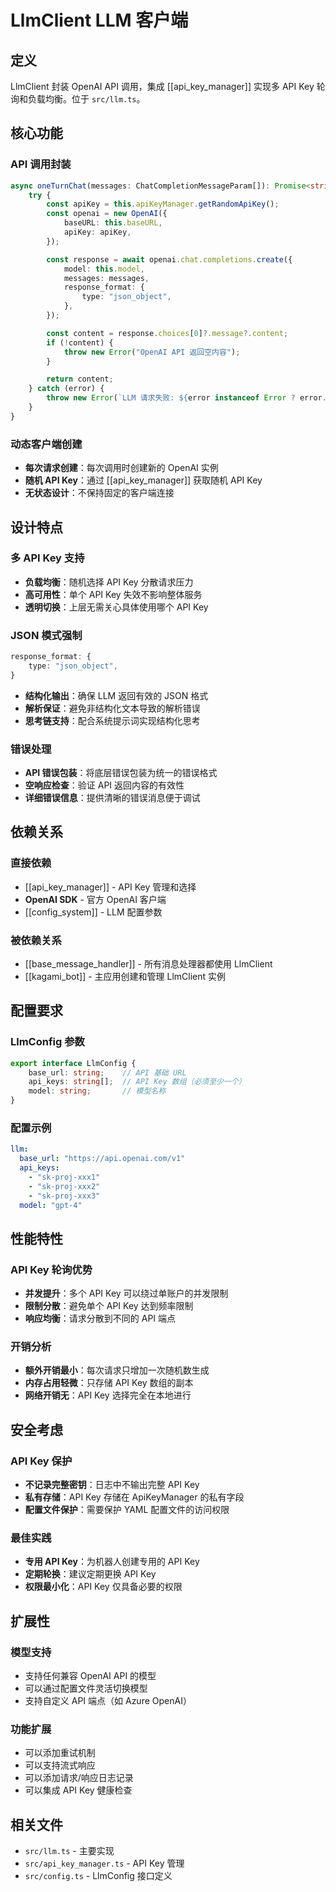 # LlmClient LLM 客户端

## 定义

LlmClient 封装 OpenAI API 调用，集成 [[api_key_manager]] 实现多 API Key 轮询和负载均衡。位于 `src/llm.ts`。

## 核心功能

### API 调用封装
```typescript
async oneTurnChat(messages: ChatCompletionMessageParam[]): Promise<string> {
    try {
        const apiKey = this.apiKeyManager.getRandomApiKey();
        const openai = new OpenAI({
            baseURL: this.baseURL,
            apiKey: apiKey,
        });

        const response = await openai.chat.completions.create({
            model: this.model,
            messages: messages,
            response_format: {
                type: "json_object",
            },
        });

        const content = response.choices[0]?.message?.content;
        if (!content) {
            throw new Error("OpenAI API 返回空内容");
        }

        return content;
    } catch (error) {
        throw new Error(`LLM 请求失败: ${error instanceof Error ? error.message : String(error)}`);
    }
}
```

### 动态客户端创建
- **每次请求创建**：每次调用时创建新的 OpenAI 实例
- **随机 API Key**：通过 [[api_key_manager]] 获取随机 API Key
- **无状态设计**：不保持固定的客户端连接

## 设计特点

### 多 API Key 支持
- **负载均衡**：随机选择 API Key 分散请求压力
- **高可用性**：单个 API Key 失效不影响整体服务
- **透明切换**：上层无需关心具体使用哪个 API Key

### JSON 模式强制
```typescript
response_format: {
    type: "json_object",
}
```
- **结构化输出**：确保 LLM 返回有效的 JSON 格式
- **解析保证**：避免非结构化文本导致的解析错误
- **思考链支持**：配合系统提示词实现结构化思考

### 错误处理
- **API 错误包装**：将底层错误包装为统一的错误格式
- **空响应检查**：验证 API 返回内容的有效性
- **详细错误信息**：提供清晰的错误消息便于调试

## 依赖关系

### 直接依赖
- [[api_key_manager]] - API Key 管理和选择
- **OpenAI SDK** - 官方 OpenAI 客户端
- [[config_system]] - LLM 配置参数

### 被依赖关系
- [[base_message_handler]] - 所有消息处理器都使用 LlmClient
- [[kagami_bot]] - 主应用创建和管理 LlmClient 实例

## 配置要求

### LlmConfig 参数
```typescript
export interface LlmConfig {
    base_url: string;    // API 基础 URL
    api_keys: string[];  // API Key 数组（必须至少一个）
    model: string;       // 模型名称
}
```

### 配置示例
```yaml
llm:
  base_url: "https://api.openai.com/v1"
  api_keys:
    - "sk-proj-xxx1"
    - "sk-proj-xxx2"
    - "sk-proj-xxx3"
  model: "gpt-4"
```

## 性能特性

### API Key 轮询优势
- **并发提升**：多个 API Key 可以绕过单账户的并发限制
- **限制分散**：避免单个 API Key 达到频率限制
- **响应均衡**：请求分散到不同的 API 端点

### 开销分析
- **额外开销最小**：每次请求只增加一次随机数生成
- **内存占用轻微**：只存储 API Key 数组的副本
- **网络开销无**：API Key 选择完全在本地进行

## 安全考虑

### API Key 保护
- **不记录完整密钥**：日志中不输出完整 API Key
- **私有存储**：API Key 存储在 ApiKeyManager 的私有字段
- **配置文件保护**：需要保护 YAML 配置文件的访问权限

### 最佳实践
- **专用 API Key**：为机器人创建专用的 API Key
- **定期轮换**：建议定期更换 API Key
- **权限最小化**：API Key 仅具备必要的权限

## 扩展性

### 模型支持
- 支持任何兼容 OpenAI API 的模型
- 可以通过配置文件灵活切换模型
- 支持自定义 API 端点（如 Azure OpenAI）

### 功能扩展
- 可以添加重试机制
- 可以支持流式响应
- 可以添加请求/响应日志记录
- 可以集成 API Key 健康检查

## 相关文件
- `src/llm.ts` - 主要实现
- `src/api_key_manager.ts` - API Key 管理
- `src/config.ts` - LlmConfig 接口定义